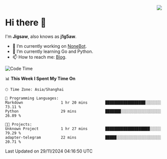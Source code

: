 <a href="#">
  <img align="right" src="https://github-readme-stats.vercel.app/api?username=j1g5awi&count_private=true&show_icons=true&title_color=80070B&text_color=B3B3B3&bg_color=212121&icon_color=80070B" />
</a>

# Hi there 👋

I'm **Jigsaw**, also knows as **j1g5aw**.

- 🔭 I’m currently working on [NoneBot](https://github.com/nonebot).
- 🌱 I’m currently learning Go and Python.
- 📫 How to reach me: [Blog](https://blog.maddestroyer.xyz/).

<!--START_SECTION:waka-->
![Code Time](http://img.shields.io/badge/Code%20Time-1%2C801%20hrs%2050%20mins-blue)

📊 **This Week I Spent My Time On** 

```text
🕑︎ Time Zone: Asia/Shanghai

💬 Programming Languages: 
Markdown                 1 hr 20 mins        ██████████████████░░░░░░░   73.11 % 
Python                   29 mins             ███████░░░░░░░░░░░░░░░░░░   26.89 % 

🐱‍💻 Projects: 
Unknown Project          1 hr 27 mins        ████████████████████░░░░░   79.29 % 
adapter-telegram         22 mins             █████░░░░░░░░░░░░░░░░░░░░   20.71 % 
```


 Last Updated on 29/11/2024 04:16:50 UTC
<!--END_SECTION:waka-->
